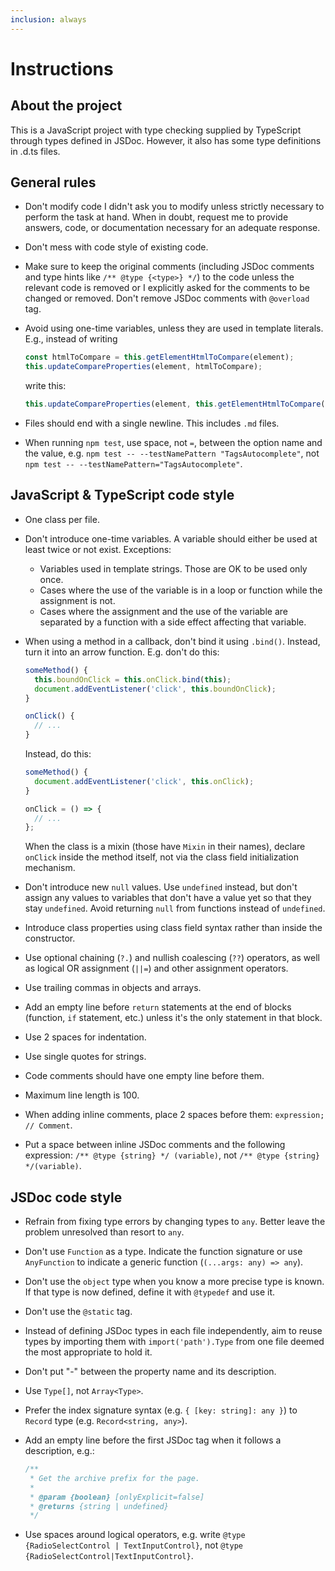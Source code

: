 ```yaml
---
inclusion: always
---
```


# Instructions

## About the project

This is a JavaScript project with type checking supplied by TypeScript through types defined in JSDoc. However, it also has some type definitions in .d.ts files.

## General rules

- Don't modify code I didn't ask you to modify unless strictly necessary to perform the task at hand. When in doubt, request me to provide answers, code, or documentation necessary for an adequate response.
- Don't mess with code style of existing code.
- Make sure to keep the original comments (including JSDoc comments and type hints like `/** @type {<type>} */`) to the code unless the relevant code is removed or I explicitly asked for the comments to be changed or removed. Don't remove JSDoc comments with `@overload` tag.
- Avoid using one-time variables, unless they are used in template literals. E.g., instead of writing

  ```js
  const htmlToCompare = this.getElementHtmlToCompare(element);
  this.updateCompareProperties(element, htmlToCompare);
  ```

  write this:

  ```js
  this.updateCompareProperties(element, this.getElementHtmlToCompare(element));
  ```

- Files should end with a single newline. This includes `.md` files.
- When running `npm test`, use space, not `=`, between the option name and the value, e.g. `npm test -- --testNamePattern "TagsAutocomplete"`, not `npm test -- --testNamePattern="TagsAutocomplete"`.

## JavaScript & TypeScript code style

- One class per file.
- Don't introduce one-time variables. A variable should either be used at least twice or not exist. Exceptions:
  - Variables used in template strings. Those are OK to be used only once.
  - Cases where the use of the variable is in a loop or function while the assignment is not.
  - Cases where the assignment and the use of the variable are separated by a function with a side effect affecting that variable.
- When using a method in a callback, don't bind it using `.bind()`. Instead, turn it into an arrow function. E.g. don't do this:

  ```js
  someMethod() {
    this.boundOnClick = this.onClick.bind(this);
    document.addEventListener('click', this.boundOnClick);
  }

  onClick() {
    // ...
  }
  ```

  Instead, do this:

  ```js
  someMethod() {
    document.addEventListener('click', this.onClick);
  }

  onClick = () => {
    // ...
  };
  ```

  When the class is a mixin (those have `Mixin` in their names), declare `onClick` inside the method itself, not via the class field initialization mechanism.

- Don't introduce new `null` values. Use `undefined` instead, but don't assign any values to variables that don't have a value yet so that they stay `undefined`. Avoid returning `null` from functions instead of `undefined`.
- Introduce class properties using class field syntax rather than inside the constructor.
- Use optional chaining (`?.`) and nullish coalescing (`??`) operators, as well as logical OR assignment (`||=`) and other assignment operators.
- Use trailing commas in objects and arrays.
- Add an empty line before `return` statements at the end of blocks (function, `if` statement, etc.) unless it's the only statement in that block.
- Use 2 spaces for indentation.
- Use single quotes for strings.
- Code comments should have one empty line before them.
- Maximum line length is 100.
- When adding inline comments, place 2 spaces before them: `expression;  // Comment`.
- Put a space between inline JSDoc comments and the following expression: `/** @type {string} */ (variable)`, not `/** @type {string} */(variable)`.

## JSDoc code style

- Refrain from fixing type errors by changing types to `any`. Better leave the problem unresolved than resort to `any`.
- Don't use `Function` as a type. Indicate the function signature or use `AnyFunction` to indicate a generic function (`(...args: any) => any`).
- Don't use the `object` type when you know a more precise type is known. If that type is now defined, define it with `@typedef` and use it.
- Don't use the `@static` tag.
- Instead of defining JSDoc types in each file independently, aim to reuse types by importing them with `import('path').Type` from one file deemed the most appropriate to hold it.
- Don't put "-" between the property name and its description.
- Use `Type[]`, not `Array<Type>`.
- Prefer the index signature syntax (e.g. `{ [key: string]: any }`) to `Record` type (e.g. `Record<string, any>`).
- Add an empty line before the first JSDoc tag when it follows a description, e.g.:

  ```js
  /**
   * Get the archive prefix for the page.
   *
   * @param {boolean} [onlyExplicit=false]
   * @returns {string | undefined}
   */
  ```

- Use spaces around logical operators, e.g. write `@type {RadioSelectControl | TextInputControl}`, not `@type {RadioSelectControl|TextInputControl}`.
